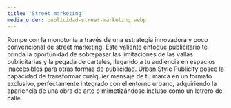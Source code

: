 ```yaml
---
title: 'Street marketing'
media_order: publicidad-street-marketing.webp
---
```


Rompe con la monotonía a través de una estrategia innovadora y poco convencional de street marketing. Este valiente enfoque publicitario te brinda la oportunidad de sobrepasar las limitaciones de las vallas publicitarias y la pegada de carteles, llegando a tu audiencia en espacios inaccesibles para otras formas de publicidad. Urban Style Publicity posee la capacidad de transformar cualquier mensaje de tu marca en un formato exclusivo, perfectamente integrado con el entorno urbano, adquiriendo la apariencia de una obra de arte o mimetizándose incluso como un letrero de calle.